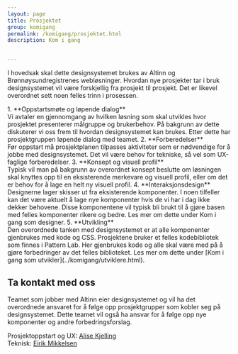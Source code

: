 ```yaml
---
layout: page
title: Prosjektet
group: komigang
permalink: /komigang/prosjektet.html
description: Kom i gang


---
```


<p class="a-leadText a-fontBold mb-3">I hovedsak skal dette designsystemet brukes av Altinn og Brønnøysundregistrenes webløsninger. Hvordan nye prosjekter tar i bruk designsystemet vil være forskjellig fra prosjekt til prosjekt. Det er likevel overordnet sett noen felles trinn i prosessen.</p>
1. **Oppstartsmøte og løpende dialog** <br>Vi avtaler en gjennomgang av hvilken løsning som skal utvikles hvor prosjektet presenterer målgruppe og brukerbehov. På bakgrunn av dette diskuterer vi oss frem til hvordan designsystemet kan brukes. Etter dette har prosjektgruppen løpende dialog med teamet.
2. **Forberedelser** <br>Før oppstart må prosjektplanen tilpasses aktiviteter som er nødvendige for å jobbe med designsystemet. Det vil være behov for tekniske, så vel som UX-faglige forberedelser.
3. **Konsept og visuell profil** <br>Typisk vil man på bakgrunn av overordnet konsept beslutte om løsningen skal knyttes opp til en eksisterende merkevare og visuell profil, eller om det er behov for å lage en helt ny visuell profil.
4. **Interaksjonsdesign** <br>Designerne lager skisser ut fra eksisterende komponenter. I noen tilfeller kan det være aktuelt å lage nye komponenter hvis de vi har i dag ikke dekker behovene. Disse komponentene vil typisk bli brukt til å gjøre basen med felles komponenter rikere og bedre.
Les mer om dette under Kom i gang som designer.
5. **Utvikling** <br>Den overordnede tanken med designsystemet er at alle komponenter gjenbrukes med kode og CSS. Prosjektene bruker et felles kodebibliotek som finnes i Pattern Lab. Her gjenbrukes kode og alle skal være med på å gjøre forbedringer av det felles biblioteket. Les mer om dette under [Kom i gang som utvikler](../komigang/utviklere.html).

## Ta kontakt med oss
Teamet som jobber med Altinn eier designsystemet og vil ha det overordnede ansvaret for å følge opp prosjektgrupper som kobler seg på designsystemet. Dette teamet vil også ha ansvar for å følge opp nye komponenter og andre forbedringsforslag.

Prosjektoppstart og UX: [Alise Kjelling](mailto:alise.kjelling@brreg.no) <br>
Teknisk: [Eirik Mikkelsen](mailto:eirik.mikkelsen@brreg.no)

